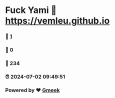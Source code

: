 # Fuck Yami :link: https://vemleu.github.io 
### :page_facing_up: [1](https://vemleu.github.io/tag.html) 
### :speech_balloon: 0 
### :hibiscus: 234 
### :alarm_clock: 2024-07-02 09:49:51 
### Powered by :heart: [Gmeek](https://github.com/Meekdai/Gmeek)
